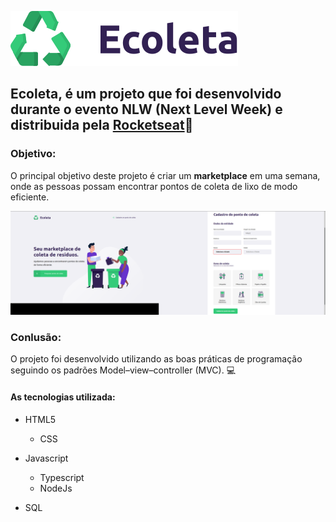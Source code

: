 ![Recycle Logo](public/assets/logo.svg)

## Ecoleta, é um projeto que foi desenvolvido durante o evento NLW (Next Level Week) e distribuida pela [Rocketseat](https://rocketseat.com.br/):rocket:

### Objetivo:
O principal objetivo deste projeto é criar um **marketplace** em uma semana, onde as pessoas possam encontrar pontos de coleta de lixo de modo eficiente.
 
![Ecoleta image](public/assets/ecoleta.png)


### Conlusão:
O projeto foi desenvolvido utilizando as boas práticas de programação seguindo os padrões Model–view–controller (MVC). :computer:

#### As tecnologias utilizada:

- HTML5
  - CSS
  
- Javascript
  - Typescript
  - NodeJs
  
- SQL

